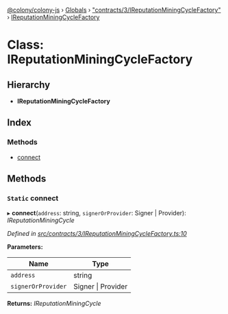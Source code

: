 [@colony/colony-js](../README.md) › [Globals](../globals.md) › ["contracts/3/IReputationMiningCycleFactory"](../modules/_contracts_3_ireputationminingcyclefactory_.md) › [IReputationMiningCycleFactory](_contracts_3_ireputationminingcyclefactory_.ireputationminingcyclefactory.md)

# Class: IReputationMiningCycleFactory

## Hierarchy

* **IReputationMiningCycleFactory**

## Index

### Methods

* [connect](_contracts_3_ireputationminingcyclefactory_.ireputationminingcyclefactory.md#static-connect)

## Methods

### `Static` connect

▸ **connect**(`address`: string, `signerOrProvider`: Signer | Provider): *IReputationMiningCycle*

*Defined in [src/contracts/3/IReputationMiningCycleFactory.ts:10](https://github.com/JoinColony/colonyJS/blob/2830301/src/contracts/3/IReputationMiningCycleFactory.ts#L10)*

**Parameters:**

Name | Type |
------ | ------ |
`address` | string |
`signerOrProvider` | Signer &#124; Provider |

**Returns:** *IReputationMiningCycle*

